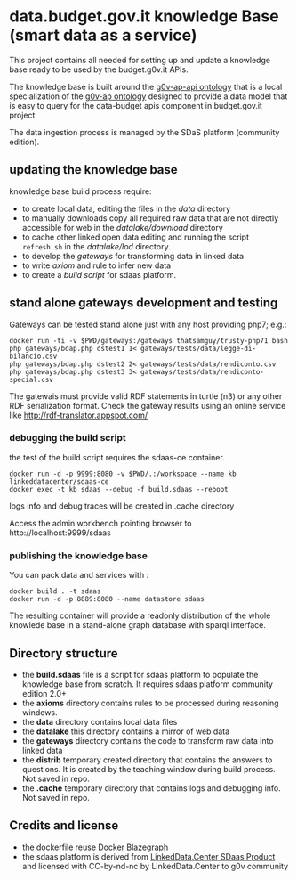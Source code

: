 # data.budget.gov.it knowledge Base (smart data as a service)

This project contains all needed for setting up and update a knowledge base ready to be used by the budget.g0v.it APIs.

The knowledge base is built around the [g0v-ap-api ontology](http://data.budget.g0v.it/g0v-ap-api/v1)
that is a local specialization of the [g0v-ap ontology](http://data.budget.g0v.it/g0v-ap/v1) designed
to provide a data model that is easy to query for the data-budget apis component in budget.gov.it project

The data ingestion process is managed by the SDaS platform (community edition).


## updating the knowledge base

knowledge base build process require:

- to create local data, editing the files in the *data* directory
- to manually downloads copy all required raw data that are not directly accessible for web in the *datalake/download* directory
- to cache other linked open data editing and running the script `refresh.sh` in the *datalake/lod* directory.
- to develop the *gateways* for transforming data in linked data
- to write *axiom* and rule to infer new data
- to create a *build script* for sdaas platform.



## stand alone gateways development and testing


Gateways can be tested stand alone just with any host providing php7; e.g.:

```
docker run -ti -v $PWD/gateways:/gateways thatsamguy/trusty-php71 bash
php gateways/bdap.php dstest1 1< gateways/tests/data/legge-di-bilancio.csv 
php gateways/bdap.php dstest2 2< gateways/tests/data/rendiconto.csv 
php gateways/bdap.php dstest3 3< gateways/tests/data/rendiconto-special.csv 
```

The gatewais must provide valid RDF statements in turtle (n3) or any other RDF serialization format. Check the gateway results using an online service like http://rdf-translator.appspot.com/
 
### debugging the build script

the test of the build script requires the sdaas-ce container.

```
docker run -d -p 9999:8080 -v $PWD/.:/workspace --name kb linkeddatacenter/sdaas-ce
docker exec -t kb sdaas --debug -f build.sdaas --reboot
```

logs info and debug traces will be created in .cache directory

Access the admin workbench pointing browser to http://localhost:9999/sdaas

 
### publishing  the knowledge base

You can pack data and services with :

```
docker build . -t sdaas
docker run -d -p 8889:8080 --name datastore sdaas
```

The resulting container will provide a readonly distribution of the whole knowlede base in a stand-alone graph database with sparql interface.


## Directory structure

- the **build.sdaas** file is a script for sdaas platform to populate the knowledge base from scratch. It requires sdaas platform community edition 2.0+
- the **axioms** directory contains rules to be processed during reasoning windows. 
- the **data** directory contains local data files
- the **datalake** this directory contains a mirror of web data
- the **gateways** directory contains the code to transform raw data into linked data
- the **distrib** temporary created directory that contains the answers to questions. It is created by the teaching window during build process. Not saved in repo.
- the **.cache** temporary directory that contains logs and debugging info. Not saved in repo.


## Credits and license


- the dockerfile reuse [Docker Blazegraph](https://github.com/lyrasis/docker-blazegraph)
- the sdaas platform is derived from [LinkedData.Center SDaas Product](https://it.linkeddata.center/p/sdaas) and licensed with CC-by-nd-nc by LinkedData.Center to g0v community
